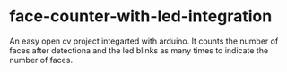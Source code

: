 # face-counter-with-led-integration
An easy open cv project integarted with arduino. It counts the number of faces after detectiona and the led blinks as many times to indicate the number of faces.

